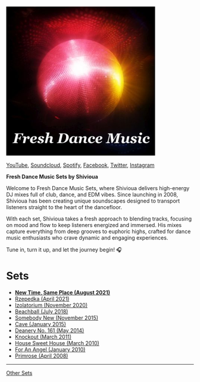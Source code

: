 ![Fresh Dance Music Sets](./fresh-dance-music.jpg)

[YouTube](https://www.youtube.com/watch?v=gNgMFgPG7JU&list=PLUY58bai67rbGv9E3z6sDwa3CtIum_2dc), [Soundcloud](https://soundcloud.com/freshdancemusic/tracks), [Spotify](https://open.spotify.com/playlist/5pauzyEbUAAKknivnm52nm), [Facebook](https://www.facebook.com/FreshDanceMusicSets), [Twitter](https://twitter.com/freshdancemusic), [Instagram](https://www.instagram.com/freshdancemusicsets/) 

**Fresh Dance Music Sets by Shivioua**

Welcome to Fresh Dance Music Sets, where Shivioua delivers high-energy DJ mixes full of club, dance, and EDM vibes. Since launching in 2008, Shivioua has been creating unique soundscapes designed to transport listeners straight to the heart of the dancefloor.

With each set, Shivioua takes a fresh approach to blending tracks, focusing on mood and flow to keep listeners energized and immersed. His mixes capture everything from deep grooves to euphoric highs, crafted for dance music enthusiasts who crave dynamic and engaging experiences.

Tune in, turn it up, and let the journey begin! 🎧

# Sets 

* **[New Time, Same Place (August 2021)](./new-time-same-place-august-2021.md)**
* [Rzepedka (April 2021)](./rzepedka-april-2021.md)
* [Izolatorium (November 2020)](./izolatorium-november-2020.md)
* [Beachball (July 2018)](./beachball-july-2018.md)
* [Somebody New (November 2015)](./somebody-new-november-2015.md)
* [Cave (January 2015)](./cave-january-2015.md)
* [Deanery No. 161 (May 2014)](./deanery-no-161-may-2014.md)
* [Knockout (March 2011)](./knockout-march-2011.md)
* [House Sweet House (March 2010)](./house-sweet-house-march-2010.md)
* [For An Angel (January 2010)](./for-an-angel-january-2010.md)
* [Primrose (April 2008)](./primrose-april-2008.md)

----

[Other Sets](https://shivioua.github.io)
